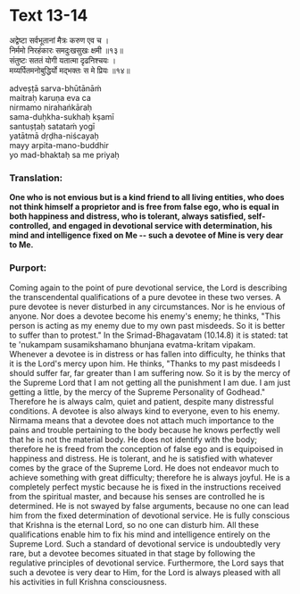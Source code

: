 # Text 13-14

अद्वेष्टा सर्वभूतानां मैत्रः करुण एव च ।  
निर्ममो निरहंकारः समदुःखसुखः क्षमी ॥१३॥  
संतुष्टः सततं योगी यतात्मा दृढनिश्चयः ।  
मय्यर्पितमनोबुद्धिर्यो मद्भक्तः स मे प्रियः ॥१४॥

adveṣṭā sarva-bhūtānāḿ  
maitraḥ karuṇa eva ca  
nirmamo nirahańkāraḥ  
sama-duḥkha-sukhaḥ kṣamī  
santuṣṭaḥ satataḿ yogī  
yatātmā dṛḍha-niścayaḥ  
mayy arpita-mano-buddhir  
yo mad-bhaktaḥ sa me priyaḥ



### Translation:

**One who is not envious but is a kind friend to all living entities, who does not think himself a proprietor and is free from false ego, who is equal in both happiness and distress, who is tolerant, always satisfied, self-controlled, and engaged in devotional service with determination, his mind and intelligence fixed on Me -- such a devotee of Mine is very dear to Me.**

### Purport:

Coming again to the point of pure devotional service, the Lord is describing the transcendental qualifications of a pure devotee in these two verses. A pure devotee is never disturbed in any circumstances. Nor is he envious of anyone. Nor does a devotee become his enemy's enemy; he thinks, "This person is acting as my enemy due to my own past misdeeds. So it is better to suffer than to protest." In the Srimad-Bhagavatam (10.14.8) it is stated: tat te 'nukampam susamikshamano bhunjana evatma-kritam vipakam. Whenever a devotee is in distress or has fallen into difficulty, he thinks that it is the Lord's mercy upon him. He thinks, "Thanks to my past misdeeds I should suffer far, far greater than I am suffering now. So it is by the mercy of the Supreme Lord that I am not getting all the punishment I am due. I am just getting a little, by the mercy of the Supreme Personality of Godhead." Therefore he is always calm, quiet and patient, despite many distressful conditions. A devotee is also always kind to everyone, even to his enemy. Nirmama means that a devotee does not attach much importance to the pains and trouble pertaining to the body because he knows perfectly well that he is not the material body. He does not identify with the body; therefore he is freed from the conception of false ego and is equipoised in happiness and distress. He is tolerant, and he is satisfied with whatever comes by the grace of the Supreme Lord. He does not endeavor much to achieve something with great difficulty; therefore he is always joyful. He is a completely perfect mystic because he is fixed in the instructions received from the spiritual master, and because his senses are controlled he is determined. He is not swayed by false arguments, because no one can lead him from the fixed determination of devotional service. He is fully conscious that Krishna is the eternal Lord, so no one can disturb him. All these qualifications enable him to fix his mind and intelligence entirely on the Supreme Lord. Such a standard of devotional service is undoubtedly very rare, but a devotee becomes situated in that stage by following the regulative principles of devotional service. Furthermore, the Lord says that such a devotee is very dear to Him, for the Lord is always pleased with all his activities in full Krishna consciousness.